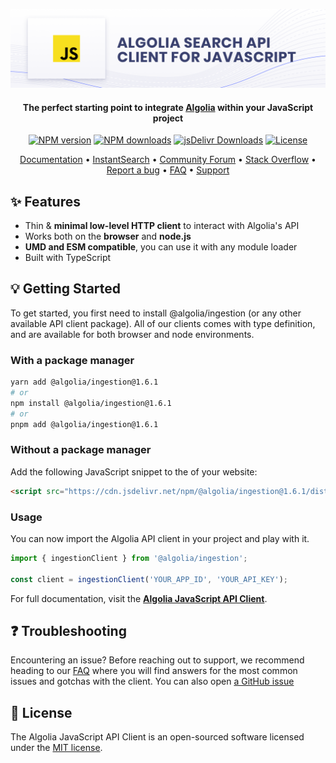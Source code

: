 <p align="center">
  <a href="https://www.algolia.com">
    <img alt="Algolia for JavaScript" src="https://raw.githubusercontent.com/algolia/algoliasearch-client-common/master/banners/javascript.png" >
  </a>

  <h4 align="center">The perfect starting point to integrate <a href="https://algolia.com" target="_blank">Algolia</a> within your JavaScript project</h4>

  <p align="center">
    <a href="https://npmjs.org/package/@algolia/ingestion"><img src="https://img.shields.io/npm/v/@algolia/ingestion.svg?style=flat-square" alt="NPM version"></img></a>
    <a href="http://npm-stat.com/charts.html?package=@algolia/ingestion"><img src="https://img.shields.io/npm/dm/@algolia/ingestion.svg?style=flat-square" alt="NPM downloads"></a>
    <a href="https://www.jsdelivr.com/package/npm/@algolia/ingestion"><img src="https://data.jsdelivr.com/v1/package/npm/@algolia/ingestion/badge" alt="jsDelivr Downloads"></img></a>
    <a href="LICENSE"><img src="https://img.shields.io/badge/license-MIT-green.svg?style=flat-square" alt="License"></a>
  </p>
</p>

<p align="center">
  <a href="https://www.algolia.com/doc/libraries/javascript/" target="_blank">Documentation</a>  •
  <a href="https://www.algolia.com/doc/guides/building-search-ui/what-is-instantsearch/js/" target="_blank">InstantSearch</a>  •
  <a href="https://discourse.algolia.com" target="_blank">Community Forum</a>  •
  <a href="http://stackoverflow.com/questions/tagged/algolia" target="_blank">Stack Overflow</a>  •
  <a href="https://github.com/algolia/algoliasearch-client-javascript/issues" target="_blank">Report a bug</a>  •
  <a href="https://www.algolia.com/doc/libraries/javascript/v5/" target="_blank">FAQ</a>  •
  <a href="https://alg.li/support" target="_blank">Support</a>
</p>

## ✨ Features

- Thin & **minimal low-level HTTP client** to interact with Algolia's API
- Works both on the **browser** and **node.js**
- **UMD and ESM compatible**, you can use it with any module loader
- Built with TypeScript

## 💡 Getting Started


To get started, you first need to install @algolia/ingestion (or any other available API client package).
All of our clients comes with type definition, and are available for both browser and node environments.

### With a package manager


```bash
yarn add @algolia/ingestion@1.6.1
# or
npm install @algolia/ingestion@1.6.1
# or
pnpm add @algolia/ingestion@1.6.1
```

### Without a package manager

Add the following JavaScript snippet to the <head> of your website:

```html
<script src="https://cdn.jsdelivr.net/npm/@algolia/ingestion@1.6.1/dist/builds/browser.umd.js"></script>
```

### Usage

You can now import the Algolia API client in your project and play with it.

```js
import { ingestionClient } from '@algolia/ingestion';

const client = ingestionClient('YOUR_APP_ID', 'YOUR_API_KEY');
```

For full documentation, visit the **[Algolia JavaScript API Client](https://www.algolia.com/doc/libraries/javascript/v5/methods/ingestion/)**.

## ❓ Troubleshooting

Encountering an issue? Before reaching out to support, we recommend heading to our [FAQ](https://www.algolia.com/doc/libraries/javascript/v5/) where you will find answers for the most common issues and gotchas with the client. You can also open [a GitHub issue](https://github.com/algolia/api-clients-automation/issues/new?assignees=&labels=&projects=&template=Bug_report.md)

## 📄 License

The Algolia JavaScript API Client is an open-sourced software licensed under the [MIT license](LICENSE).